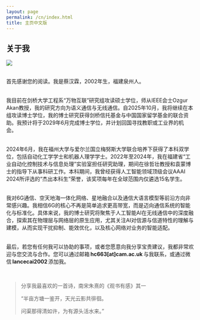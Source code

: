 ```yaml
---
layout: page
permalink: /cn/index.html
title: 主页中文版
---
```


## 关于我

<img src="https://caihanlin.com/backup/caihalin(2025).JPG" class="floatpic">

<br>首先感谢您的阅读。我是蔡汉霖，2002年生，福建泉州人。

<br>我目前在剑桥大学工程系“万物互联”研究组攻读硕士学位，师从IEEE会士Ozgur Akan教授，我的研究方向为语义通信与无线通信。自2025年10月，我将继续在本组攻读博士学位，我的博士研究获得剑桥信托基金与中国国家留学基金的联合资助。我预计将于2029年6月完成博士学位，并计划回国寻找教职或工业界的机会。

<br>2024年6月，我在福州大学与爱尔兰国立梅努斯大学联合培养下获得了本科双学位，包括自动化工学学士和机器人理学学士。2022年至2024年，我在福建省“工业自动化控制技术与信息处理”实验室担任研究助理，期间在徐哲壮教授和袁蒙博士的指导下从事科研工作。本科期间，我曾经获得人工智能领域顶级会议AAAI 2024所评选的“杰出本科生”荣誉，该奖项每年在全球范围内仅遴选15名学生。

<br>我对6G通信、空天地海一体化网络、星地融合以及通信大语言模型等前沿方向非常感兴趣。我相信6G的核心不再是简单追求更高带宽，而是迈向通信系统的智能化与标准化。具体来说，我的博士研究将聚焦于人工智能AI在无线通信中的深度融合，探索其在物理层与网络层的原生应用，尤其关注AI对信源与信道特性的理解与建模，从而实现干扰抑制、能效优化，以及核心网络对业务的智能适配。

<br>最后，若您有任何我可以协助的事项，或者您愿意向我分享宝贵建议，我都非常欢迎与您交流与合作。您可以通过邮箱 **hc663[at]cam.ac.uk** 与我联系，或通过微信 **lancecai2002** 添加我。

<br>

> 分享我最喜欢的一首诗，南宋朱熹的《观书有感》其一
>
> “半亩方塘一鉴开，天光云影共徘徊。
>
> 问渠那得清如许，为有源头活水来。”
